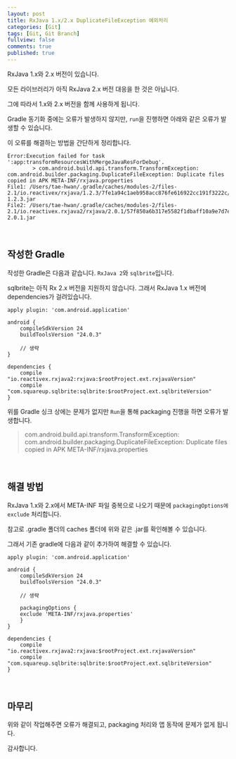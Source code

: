 ```yaml
---
layout: post
title: RxJava 1.x/2.x DuplicateFileException 예외처리
categories: [Git]
tags: [Git, Git Branch]
fullview: false
comments: true
published: true
---
```


RxJava 1.x와 2.x 버전이 있습니다.

모든 라이브러리가 아직 RxJava 2.x 버전 대응을 한 것은 아닙니다.

그에 따라서 1.x와 2.x 버전을 함께 사용하게 됩니다.

Gradle 동기화 중에는 오류가 발생하지 않지만, `run`을 진행하면 아래와 같은 오류가 발생할 수 있습니다.

이 오류를 해결하는 방법을 간단하게 정리합니다.

```
Error:Execution failed for task ':app:transformResourcesWithMergeJavaResForDebug'.
        > com.android.build.api.transform.TransformException: com.android.builder.packaging.DuplicateFileException: Duplicate files copied in APK META-INF/rxjava.properties
File1: /Users/tae-hwan/.gradle/caches/modules-2/files-2.1/io.reactivex/rxjava/1.2.3/7fe1a94c1aeb958acc876fe616922cc191f3222c/rxjava-1.2.3.jar
File2: /Users/tae-hwan/.gradle/caches/modules-2/files-2.1/io.reactivex.rxjava2/rxjava/2.0.1/57f850a6b317e5582f1dbaff10a9e7d7e1fcdcfb/rxjava-2.0.1.jar
```


<br />

## 작성한 Gradle

작성한 Gradle은 다음과 같습니다. `RxJava 2`와 `sqlbrite`입니다.

sqlbrite는 아직 Rx 2.x 버전을 지원하지 않습니다. 그래서 RxJava 1.x 버전에 dependencies가 걸려있습니다.

```
apply plugin: 'com.android.application'

android {
    compileSdkVersion 24
    buildToolsVersion "24.0.3"

    // 생략
}

dependencies {
    compile "io.reactivex.rxjava2:rxjava:$rootProject.ext.rxjavaVersion"
    compile "com.squareup.sqlbrite:sqlbrite:$rootProject.ext.sqlbriteVersion"
}
```

위를 Gradle 싱크 상에는 문제가 없지만 `Run`을 통해 packaging 진행을 하면 오류가 발생합니다.

> com.android.build.api.transform.TransformException: com.android.builder.packaging.DuplicateFileException: Duplicate files copied in APK META-INF/rxjava.properties


<br />

## 해결 방법

RxJava 1.x와 2.x에서 META-INF 파일 중복으로 나오기 때문에 `packagingOptions에 exclude` 처리합니다.

참고로 .gradle 폴더의 caches 폴더에 위와 같은 .jar를 확인해볼 수 있습니다.

그래서 기존 gradle에 다음과 같이 추가하여 해결할 수 있습니다.

```
apply plugin: 'com.android.application'

android {
    compileSdkVersion 24
    buildToolsVersion "24.0.3"

    // 생략

    packagingOptions {
    exclude 'META-INF/rxjava.properties'
    }
}

dependencies {
    compile "io.reactivex.rxjava2:rxjava:$rootProject.ext.rxjavaVersion"
    compile "com.squareup.sqlbrite:sqlbrite:$rootProject.ext.sqlbriteVersion"
}
```


<br />

## 마무리

위와 같이 작업해주면 오류가 해결되고, packaging 처리와 앱 동작에 문제가 없게 됩니다.

감사합니다.

